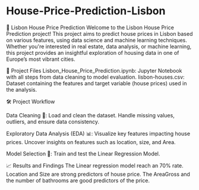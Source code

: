 # House-Price-Prediction-Lisbon

🏡 Lisbon House Price Prediction
Welcome to the Lisbon House Price Prediction project! This project aims to predict house prices in Lisbon based on various features, using data science and machine learning techniques. 
Whether you're interested in real estate, data analysis, or machine learning, this project provides an insightful exploration of housing data in one of Europe’s most vibrant cities.

📁 Project Files
Lisbon_House_Price_Prediction.ipynb: Jupyter Notebook with all steps from data cleaning to model evaluation.
lisbon-houses.csv: Dataset containing the features and target variable (house prices) used in the analysis.

🛠️ Project Workflow

Data Cleaning 🧹:
Load and clean the dataset.
Handle missing values, outliers, and ensure data consistency.

Exploratory Data Analysis (EDA) 📊:
Visualize key features impacting house prices.
Uncover insights on features such as location, size, and Area.

Model Selection 🧠:
Train and test the Linear Regression Model.

📈 Results and Findings
The Linear regression model reach an 70% rate.
Location and Size are strong predictors of house price.
The AreaGross and the number of bathrooms are good predictors of the price.
